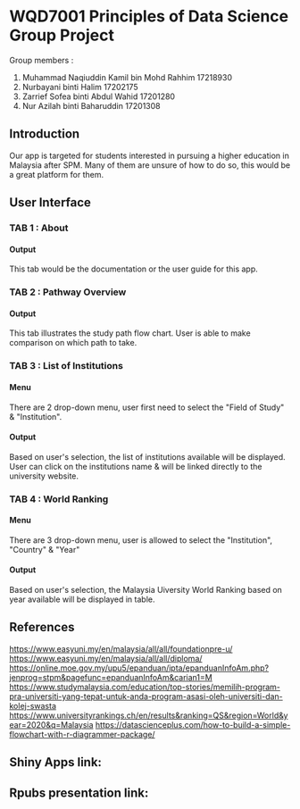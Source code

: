 # WQD7001 Principles of Data Science Group Project
Group members :
1. Muhammad Naqiuddin Kamil bin Mohd Rahhim   17218930
2. Nurbayani binti Halim                      17202175
3. Zarrief Sofea binti Abdul Wahid            17201280
4. Nur Azilah binti Baharuddin                17201308

## Introduction
Our app is targeted for students interested in pursuing a higher education in Malaysia after SPM. Many of them are unsure of how to do so, this would be a great platform for them.

## User Interface

### TAB 1 : About
#### Output
This tab would be the documentation or the user guide for this app.

### TAB 2 : Pathway Overview
#### Output
This tab illustrates the study path flow chart. User is able to make comparison on which path to take.

### TAB 3 : List of Institutions
#### Menu
There are 2 drop-down menu, user first need to select the "Field of Study" & "Institution". 
#### Output
Based on user's selection, the list of institutions available will be displayed. User can click on the institutions name & will be linked directly to the university website.

### TAB 4 : World Ranking
#### Menu
There are 3 drop-down menu, user is allowed to select the "Institution", "Country" & "Year" 
#### Output
Based on user's selection, the Malaysia Uiversity World Ranking based on year available will be displayed in table. 


## References
https://www.easyuni.my/en/malaysia/all/all/foundationpre-u/
https://www.easyuni.my/en/malaysia/all/all/diploma/
https://online.moe.gov.my/upu5/epanduan/ipta/epanduanInfoAm.php?jenprog=stpm&pagefunc=epanduanInfoAm&carian1=M
https://www.studymalaysia.com/education/top-stories/memilih-program-pra-universiti-yang-tepat-untuk-anda-program-asasi-oleh-universiti-dan-kolej-swasta
https://www.universityrankings.ch/en/results&ranking=QS&region=World&year=2020&q=Malaysia
https://datascienceplus.com/how-to-build-a-simple-flowchart-with-r-diagrammer-package/

## Shiny Apps link:


## Rpubs presentation link:





